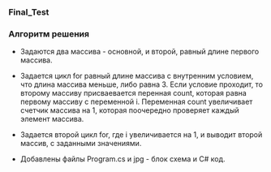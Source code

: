 ### Final_Test

### Алгоритм решения
* Задаются два массива - основной, и второй, равный длине первого массива.

* Задается цикл for равный длине массива с внутренним условием, что длина массива меньше, либо равна 3. Если условие проходит, то  второму массиву присваевается перенная count, которая равна первому массиву с переменной i. Переменная count увеличивает счетчик массива на 1, которая поочередно проверяет каждый элемент массива.

* Задается второй цикл for, где i увеличивается на 1, и выводит второй массив, с заданными значениями.

* Добавлены файлы Program.cs и jpg - блок схема и C# код.
